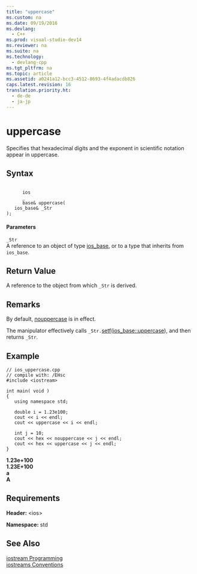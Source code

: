 ```yaml
---
title: "uppercase"
ms.custom: na
ms.date: 09/19/2016
ms.devlang: 
  - C++
ms.prod: visual-studio-dev14
ms.reviewer: na
ms.suite: na
ms.technology: 
  - devlang-cpp
ms.tgt_pltfrm: na
ms.topic: article
ms.assetid: a0241a12-bcc3-4512-8693-4f4adacdb826
caps.latest.revision: 16
translation.priority.ht: 
  - de-de
  - ja-jp
---
```

# uppercase
Specifies that hexadecimal digits and the exponent in scientific notation appear in uppercase.  
  
## Syntax  
  
```  
  
      ios  
      _  
      base& uppercase(  
   ios_base& _Str  
);  
```  
  
#### Parameters  
 `_Str`  
 A reference to an object of type [ios_base](../vs140/ios_base-Class.md), or to a type that inherits from `ios_base`.  
  
## Return Value  
 A reference to the object from which `_Str` is derived.  
  
## Remarks  
 By default, [nouppercase](../vs140/nouppercase.md) is in effect.  
  
 The manipulator effectively calls `_Str.`[setf](../vs140/ios_base--setf.md)([ios_base::uppercase](../vs140/ios_base--fmtflags.md)), and then returns `_Str`.  
  
## Example  
  
```  
// ios_uppercase.cpp  
// compile with: /EHsc  
#include <iostream>  
  
int main( void )   
{  
   using namespace std;  
  
   double i = 1.23e100;  
   cout << i << endl;  
   cout << uppercase << i << endl;  
  
   int j = 10;  
   cout << hex << nouppercase << j << endl;  
   cout << hex << uppercase << j << endl;  
}  
```  
  
 **1.23e+100**  
**1.23E+100**  
**a**  
**A**   
## Requirements  
 **Header:** <ios\>  
  
 **Namespace:** std  
  
## See Also  
 [iostream Programming](../vs140/iostream-Programming.md)   
 [iostreams Conventions](../vs140/iostreams-Conventions.md)